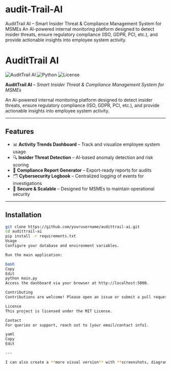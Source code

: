 # audit-Trail-AI
AuditTrail AI – Smart Insider Threat &amp; Compliance Management System for MSMEs An AI-powered internal monitoring platform designed to detect insider threats, ensure regulatory compliance (ISO, GDPR, PCI, etc.), and provide actionable insights into employee system activity. 
# AuditTrail AI

![AuditTrail AI](https://img.shields.io/badge/status-beta-orange) ![Python](https://img.shields.io/badge/python-3.11-blue) ![License](https://img.shields.io/badge/license-MIT-green)

**AuditTrail AI** – *Smart Insider Threat & Compliance Management System for MSMEs*  

An AI-powered internal monitoring platform designed to detect insider threats, ensure regulatory compliance (ISO, GDPR, PCI, etc.), and provide actionable insights into employee system activity.  

---

## Features

- 📊 **Activity Trends Dashboard** – Track and visualize employee system usage  
- 🔍 **Insider Threat Detection** – AI-based anomaly detection and risk scoring  
- 📝 **Compliance Report Generator** – Export-ready reports for audits  
- 🗂 **Cybersecurity Logbook** – Centralized logging of events for investigations  
- 🔐 **Secure & Scalable** – Designed for MSMEs to maintain operational security  

---

## Installation

```bash
git clone https://github.com/yourusername/audittrail-ai.git
cd audittrail-ai
pip install -r requirements.txt
Usage
Configure your database and environment variables.

Run the main application:

bash
Copy
Edit
python main.py
Access the dashboard via your browser at http://localhost:5000.

Contributing
Contributions are welcome! Please open an issue or submit a pull request.

License
This project is licensed under the MIT License.

Contact
For queries or support, reach out to [your email/contact info].

yaml
Copy
Edit

---

I can also create a **more visual version** with **screenshots, diagrams, and workflow illustration** for your re
